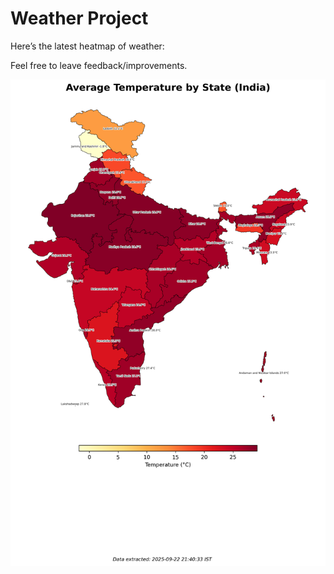 # Weather Project

Here’s the latest heatmap of weather:

Feel free to leave feedback/improvements.

![India Heatmap](docs/assets/india_heatmap.png?v=D174FB)
